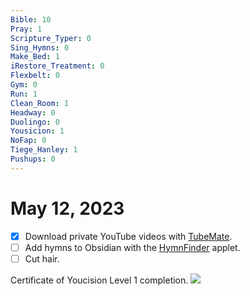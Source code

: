 ```yaml
---
Bible: 10
Pray: 1
Scripture_Typer: 0
Sing_Hymns: 0
Make_Bed: 1
iRestore_Treatment: 0
Flexbelt: 0
Gym: 0
Run: 1
Clean_Room: 1
Headway: 0
Duolingo: 0
Yousicion: 1
NoFap: 0
Tiege_Hanley: 1
Pushups: 0
---
```


# May 12, 2023

- [x] Download private YouTube videos with [TubeMate](https://tubemate.net/).
- [ ] Add hymns to Obsidian with the [HymnFinder](https://github.com/ethanmiller1/Hymn-Finder) applet.
- [ ] Cut hair.

Certificate of Youcision Level 1 completion.
![](https://i.imgur.com/7SI2vgZ.png)



